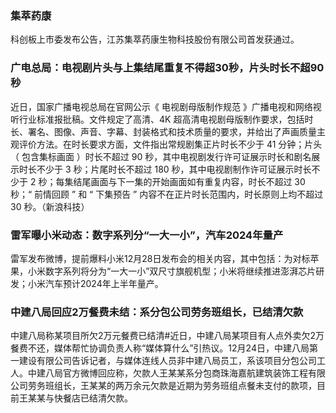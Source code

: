 ### 集萃药康
科创板上市委发布公告，江苏集萃药康生物科技股份有限公司首发获通过。
### 广电总局：电视剧片头与上集结尾重复不得超30秒，片头时长不超90秒
近日，国家广播电视总局在官网公示《 电视剧母版制作规范 》广播电视和网络视听行业标准报批稿。文件规定了高清、4K 超高清电视剧母版制作要求，包括时长、署名、图像、声音、字幕、封装格式和技术质量的要求，并给出了声画质量主观评价方法。在时长要求方面，文件指出常规剧集正片时长不少于 41 分钟；片头（ 包含集标画面 ）时长不超过 90 秒，其中电视剧发行许可证展示时长和剧名展示时长不少于 3 秒；片尾时长不超过 180 秒，其中电视剧制作许可证展示时长不少于 2 秒；每集结尾画面与下一集的开始画面如有重复内容，时长不超过 30 秒；“ 前情回顾 ” 和 “ 下集预告 ” 内容不在正片时长范围内，时长原则上均不超过 30 秒。（新浪科技）
### 雷军曝小米动态：数字系列分“一大一小”，汽车2024年量产
雷军发布微博，提前爆料小米12月28日发布会的相关内容，其中包括：为对标苹果，小米数字系列将分为“一大一小”双尺寸旗舰机型；小米将继续推进澎湃芯片研发；小米汽车预计2024年上半年量产。
### 中建八局回应2万餐费未结：系分包公司劳务班组长，已结清欠款
中建八局称某项目所欠2万元餐费已结清#近日，中建八局某项目有人点外卖欠2万餐费不还，媒体帮忙协调负责人称“媒体算什么”引热议。12月24日，中建八局第一建设有限公司告诉记者，与媒体连线人员非中建八局员工，系该项目分包公司工人。中建八局官方微博回应称，欠款人王某某系分包商珠海嘉航建筑装饰工程有限公司劳务班组长，王某某的两万余元欠款是近期为劳务班组点餐未支付的款项，目前王某某与快餐店已结清欠款。
